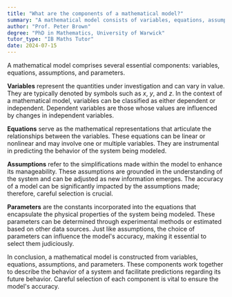 ```yaml
---
title: "What are the components of a mathematical model?"
summary: "A mathematical model consists of variables, equations, assumptions, and parameters, which are essential for representing and analyzing real-world situations mathematically."
author: "Prof. Peter Brown"
degree: "PhD in Mathematics, University of Warwick"
tutor_type: "IB Maths Tutor"
date: 2024-07-15
---
```


A mathematical model comprises several essential components: variables, equations, assumptions, and parameters.

**Variables** represent the quantities under investigation and can vary in value. They are typically denoted by symbols such as $x$, $y$, and $z$. In the context of a mathematical model, variables can be classified as either dependent or independent. Dependent variables are those whose values are influenced by changes in independent variables.

**Equations** serve as the mathematical representations that articulate the relationships between the variables. These equations can be linear or nonlinear and may involve one or multiple variables. They are instrumental in predicting the behavior of the system being modeled.

**Assumptions** refer to the simplifications made within the model to enhance its manageability. These assumptions are grounded in the understanding of the system and can be adjusted as new information emerges. The accuracy of a model can be significantly impacted by the assumptions made; therefore, careful selection is crucial.

**Parameters** are the constants incorporated into the equations that encapsulate the physical properties of the system being modeled. These parameters can be determined through experimental methods or estimated based on other data sources. Just like assumptions, the choice of parameters can influence the model's accuracy, making it essential to select them judiciously.

In conclusion, a mathematical model is constructed from variables, equations, assumptions, and parameters. These components work together to describe the behavior of a system and facilitate predictions regarding its future behavior. Careful selection of each component is vital to ensure the model's accuracy.
    